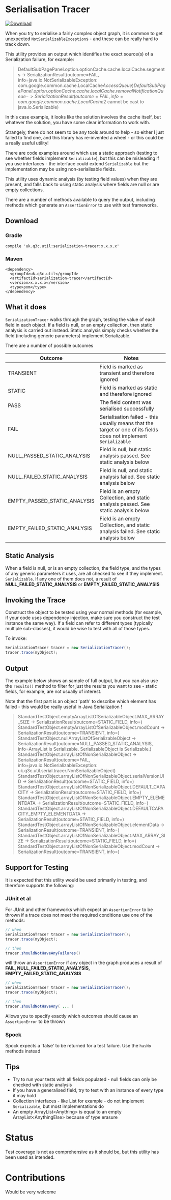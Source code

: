 # Serialisation Tracer

[ ![Download](https://api.bintray.com/packages/dsowerby/maven/serialization-tracer/images/download.svg) ](https://bintray.com/dsowerby/maven/serialization-tracer/_latestVersion)

When you try to serialise a fairly complex object graph, it is common to get unexpected `NotSerializableException`s - and these can be really hard to track down.

This utility provides an output which identifies the exact source(s) of a Serialization failure, for example:

> DefaultSubPagePanel.option.optionCache.cache.localCache.segments -> SerializationResult(outcome=FAIL, info=java.io.NotSerializableException: com.google.common.cache.LocalCache$AccessQueue)
  DefaultSubPagePanel.option.optionCache.cache.localCache.removalNotificationQueue -> SerializationResult(outcome=FAIL, info=com.google.common.cache.LocalCache$2 cannot be cast to java.io.Serializable)

In this case example, it looks like the solution involves the cache itself, but whatever the solution, you have some clear information to work with. 


Strangely, there do not seem to be any tools around to help - so either I just failed to find one, and this library has re-invented a wheel - or this could be a really useful utility!

There are code examples around which use a static approach (testing to see whether fields implement `Serializable`), but this can be misleading if you use interfaces - the interface could extend `Serializable` but the implementation may be using non-serialisable fields. 

This utility uses dynamic analysis (by testing field values) when they are present, and falls back to using static analysis where fields are null or are empty collections.

There are a number of methods available to query the output, including methods which generate an `AssertionError` to use with test frameworks.

## Download

### Gradle

```
compile 'uk.q3c.util:serialization-tracer:x.x.x.x'
```

### Maven
```
<dependency>
  <groupId>uk.q3c.util</groupId>
  <artifactId>serialization-tracer</artifactId>
  <version>x.x.x.x</version>
  <type>pom</type>
</dependency>

```


## What it does

`SerializationTracer` walks through the graph, testing the value of each field in each object.  If a field is null, or an empty collection, then static analysis is carried out instead.  Static analysis simply checks whether the field (including generic parameters) implement Serializable.

There are a number of possible outcomes

| Outcome | Notes |
|---------|-------|
|TRANSIENT| Field is marked as transient and therefore ignored|
|STATIC| Field is marked as static and therefore ignored|
|PASS| The field content was serialised successfully|
|FAIL| Serialisation failed - this usually means that the target or one of its fields does not implement `Serializable`|
|NULL_PASSED_STATIC_ANALYSIS| Field is null, but static analysis passed.  See static analysis below|
|NULL_FAILED_STATIC_ANALYSIS| Field is null, and static analysis failed. See static analysis below|
|EMPTY_PASSED_STATIC_ANALYSIS| Field is an empty Collection, and static analysis passed. See static analysis below|
|EMPTY_FAILED_STATIC_ANALYSIS | Field is an empty Collection, and static analysis failed. See static analysis below|

## Static Analysis

When a field is null, or is an empty collection, the field type, and the types of any generic parameters it uses, are all checked to see if they implement.  `Serializable`.  If any one of them does not, a result of **NULL_FAILED_STATIC_ANALYSIS** or **EMPTY_FAILED_STATIC_ANALYSIS** 


## Invoking the Trace

Construct the object to be tested using your normal methods (for example, if your code uses dependency injection, make sure you construct the test instance the same way).  If a field can refer to different types (typically multiple sub-classes), it would be wise to test with all of those types.

To invoke:

```java
SerializationTracer tracer = new SerializationTracer();
tracer.trace(myObject);
```

## Output

The example below shows an sample of full output, but you can also use the `results()` method to filter for just the results you want to see - static fields, for example, are not usually of interest.  

Note that the first part is an object 'path' to describe which element has failed - this would be really useful in Java Serialization !

>StandardTestObject.emptyArrayListOfSerializableObject.MAX_ARRAY_SIZE -> SerializationResult(outcome=STATIC_FIELD, info=)
 StandardTestObject.emptyArrayListOfSerializableObject.modCount -> SerializationResult(outcome=TRANSIENT, info=)
 StandardTestObject.nullArrayListOfSerializableObject -> SerializationResult(outcome=NULL_PASSED_STATIC_ANALYSIS, info=ArrayList is Serializable. SerializableObject is Serializable.)
 StandardTestObject.arrayListOfNonSerializableObject -> SerializationResult(outcome=FAIL, info=java.io.NotSerializableException: uk.q3c.util.serial.tracer.NonSerializableObject)
 StandardTestObject.arrayListOfNonSerializableObject.serialVersionUID -> SerializationResult(outcome=STATIC_FIELD, info=)
 StandardTestObject.arrayListOfNonSerializableObject.DEFAULT_CAPACITY -> SerializationResult(outcome=STATIC_FIELD, info=)
 StandardTestObject.arrayListOfNonSerializableObject.EMPTY_ELEMENTDATA -> SerializationResult(outcome=STATIC_FIELD, info=)
 StandardTestObject.arrayListOfNonSerializableObject.DEFAULTCAPACITY_EMPTY_ELEMENTDATA -> SerializationResult(outcome=STATIC_FIELD, info=)
 StandardTestObject.arrayListOfNonSerializableObject.elementData -> SerializationResult(outcome=TRANSIENT, info=)
 StandardTestObject.arrayListOfNonSerializableObject.MAX_ARRAY_SIZE -> SerializationResult(outcome=STATIC_FIELD, info=)
 StandardTestObject.arrayListOfNonSerializableObject.modCount -> SerializationResult(outcome=TRANSIENT, info=)
  
## Support for Testing

It is expected that this utility would be used primarily in testing, and therefore supports the following:

### JUnit et al

For JUnit and other frameworks which expect an `AssertionError` to be thrown if a trace does not meet the required conditions use one of the methods:

```java
// when
SerializationTracer tracer = new SerializationTracer();
tracer.trace(myObject);

// then
tracer.shouldNotHaveAnyFailures()
```

will throw an `AssertionError` if any object in the graph produces a result of **FAIL, NULL_FAILED_STATIC_ANALYSIS, EMPTY_FAILED_STATIC_ANALYSIS**

```java
// when
SerializationTracer tracer = new SerializationTracer();
tracer.trace(myObject);

// then
tracer.shouldNotHaveAny( ... )
``` 

Allows you to specify exactly which outcomes should cause an `AssertionError` to be thrown

### Spock

Spock expects a 'false' to be returned for a test failure.  Use the `hasNo` methods instead


## Tips

- Try to run your tests with all fields populated - null fields can only be checked with static analysis
- If you have a generalised field, try to test with an instance of every type it may hold 
- Collection interfaces - like List for example - do not implement `Serializable`, but most implementations do
- An empty ArrayList\<Anything> is equal to an empty ArrayList\<AnythingElse> because of type erasure 
 
 
# Status

Test coverage is not as comprehensive as it should be, but this utility has been used as intended.

# Contributions

Would be very welcome 